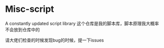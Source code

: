 # Misc-script
A constantly updated script library
这个仓库是我的脚本库，脚本原理我大概率不会放到仓库中的

请大佬们检查的时候发现bug的时候，提一下issues
